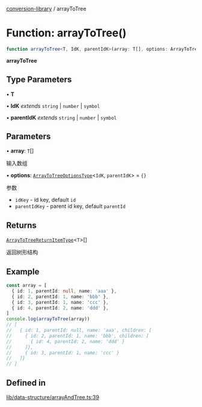 [conversion-library](../globals.md) / arrayToTree

# Function: arrayToTree()

```ts
function arrayToTree<T, IdK, parentIdK>(array: T[], options: ArrayToTreeOptionsType<IdK, parentIdK>): ArrayToTreeReturnItemType<T>[]
```

**arrayToTree**

<Badge type="tip" text="version: v0.0.14+" />

## Type Parameters

• **T**

• **IdK** *extends* `string` \| `number` \| `symbol`

• **parentIdK** *extends* `string` \| `number` \| `symbol`

## Parameters

• **array**: `T`[]

输入数组

• **options**: [`ArrayToTreeOptionsType`](../type-aliases/ArrayToTreeOptionsType.md)\<`IdK`, `parentIdK`\> = `{}`

参数
 - `idKey` - id key, default `id`
 - `parentIdKey` - parent id key, default `parentId`

## Returns

[`ArrayToTreeReturnItemType`](../type-aliases/ArrayToTreeReturnItemType.md)\<`T`\>[]

返回树形结构

## Example

```ts
const array = [
  { id: 1, parentId: null, name: 'aaa' },
  { id: 2, parentId: 1, name: 'bbb' },
  { id: 3, parentId: 1, name: 'ccc' },
  { id: 4, parentId: 2, name: 'ddd' },
]
console.log(arrayToTree(array))
// [
//   { id: 1, parentId: null, name: 'aaa', children: [
//     { id: 2, parentId: 1, name: 'bbb', children: [
//       { id: 4, parentId: 2, name: 'ddd' }
//     ]},
//     { id: 3, parentId: 1, name: 'ccc' }
//   ]}
// ]
```

## Defined in

[lib/data-structure/arrayAndTree.ts:39](https://github.com/fxss5201/conversion-library/blob/main/lib/data-structure/arrayAndTree.ts#L39)
